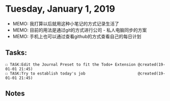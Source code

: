 # Tuesday, January 1, 2019
- MEMO: 我打算以后就用这种小笔记的方式记录生活了
- MEMO: 目前的用法是通过git的方式进行公司 - 私人电脑同步的方案
- MEMO: 手机上也可以通过查看github的方式查看自己的每日计划

## Tasks:
    ☐ TASK:Edit the Journal Preset to fit the Todo+ Extension @created(19-01-01 21:45)
    ☐ TASK:Try to establish today's job                       @created(19-01-01 21:45)

## Notes




